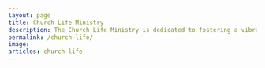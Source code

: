 ```yaml
---
layout: page
title: Church Life Ministry
description: The Church Life Ministry is dedicated to fostering a vibrant and engaging community within our church, creating opportunities for connection, fellowship, and active participation. Through our Events Team, we organize a variety of enjoyable activities, including the annual church picnic, game nights, sledding events, bowling outings, kayaking trips, and sports teams, all aimed at bringing members together in fun and meaningful ways. The Connections Team focuses on helping visitors feel at home and encouraging them to engage more fully in the life of the church through follow-up care, welcome bags, and opportunities for new members to connect with mentors. Our mission is to strengthen the bonds within our church community and support both the spiritual and social growth of our members.
permalink: /church-life/
image: 
articles: church-life
---
```


